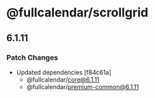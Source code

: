 # @fullcalendar/scrollgrid

## 6.1.11

### Patch Changes

- Updated dependencies [f84c61a]
  - @fullcalendar/core@6.1.11
  - @fullcalendar/premium-common@6.1.11
